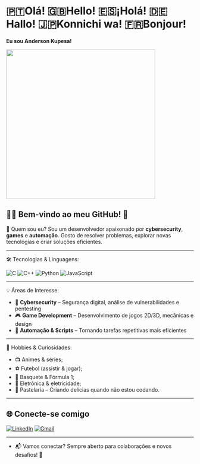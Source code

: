 # 🇵🇹Olá! 🇬🇧Hello! 🇪🇸¡Holá! 🇩🇪 Hallo! 🇯🇵Konnichi wa! 🇫🇷Bonjour!
**Eu sou Anderson Kupesa!**

<img src = "https://cdn.tech.eu/uploads/2023/12/provenrun-374.gif" width=400px>

## 👨‍💻 Bem-vindo ao meu GitHub! 🚀
🔹 Quem sou eu?
Sou um desenvolvedor apaixonado por **cybersecurity**, **games** e **automação**. Gosto de resolver problemas, explorar novas tecnologias e criar soluções eficientes.

---

🛠 Tecnologias & Linguagens:

![C](https://img.shields.io/badge/-C-A8B9CC?style=for-the-badge&logo=c&logoColor=white)
![C++](https://img.shields.io/badge/-C++-00599C?style=for-the-badge&logo=c%2B%2B&logoColor=white)
![Python](https://img.shields.io/badge/-Python-3776AB?style=for-the-badge&logo=python&logoColor=FFD43B)
![JavaScript](https://img.shields.io/badge/-JavaScript-F7DF1E?style=for-the-badge&logo=javascript&logoColor=black)

---

💡 Áreas de Interesse:

 - 🔐 **Cybersecurity** – Segurança digital, análise de vulnerabilidades e pentesting
 - 🎮 **Game Development** – Desenvolvimento de jogos 2D/3D, mecânicas e design
 - 🤖 **Automação & Scripts** – Tornando tarefas repetitivas mais eficientes

---

🎯 Hobbies & Curiosidades:

 - 📺 Animes & séries;
 - ⚽ Futebol (assistir & jogar);
 - 🏀 Basquete & Fórmula 1;
 - 🔌 Eletrônica & eletricidade;
 - 🍰 Pastelaria – Criando delícias quando não estou codando.

---

## 🌐 Conecte-se comigo
[![LinkedIn](https://img.shields.io/badge/LinkedIn-0A66C2?style=for-the-badge&logo=linkedin&logoColor=white)](https://www.linkedin.com/in/anderson-kupesa-a05a68343/)
[![Gmail](https://img.shields.io/badge/Gmail-EA4335?style=for-the-badge&logo=gmail&logoColor=white)](malito:andersonkupesa@gmail.com)

---

 - 📬 Vamos conectar? Sempre aberto para colaborações e novos desafios! 🚀
